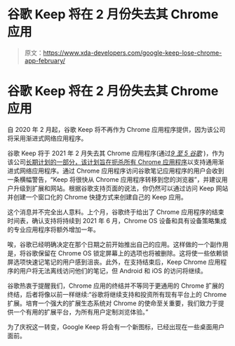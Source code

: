 # 谷歌 Keep 将在 2 月份失去其 Chrome 应用

> 原文：<https://www.xda-developers.com/google-keep-lose-chrome-app-february/>

# 谷歌 Keep 将在 2 月份失去其 Chrome 应用

自 2020 年 2 月起，谷歌 Keep 将不再作为 Chrome 应用程序提供，因为该公司将采用渐进式网络应用程序。

谷歌 Keep 将于 2021 年 2 月失去其 Chrome 应用程序(通过[*9 至 5 谷歌*](https://9to5google.com/2020/11/02/google-keep-chrome-app/) )，作为该公司[长期计划的一部分，该计划旨在扼杀所有 Chrome 应用程序](https://www.xda-developers.com/google-announces-end-support-chrome-apps-windows-mac-linux-chrome-os/)以支持通用渐进式网络应用程序。通过 Chrome 应用程序访问谷歌笔记应用程序的用户会收到一条横幅警告，“Keep 将很快从 Chrome 应用程序转移到您的浏览器”，并建议用户升级到扩展和网站。根据谷歌支持页面的说法，你仍然可以通过访问 Keep 网站并创建一个窗口化的 Chrome 快捷方式来创建自己的 Keep 应用。

这个消息并不完全出人意料。上个月，谷歌终于给出了 Chrome 应用程序的结束时间表，确认支持将持续到 2021 年 6 月，Chrome OS 设备和具有设备策略集成的专业应用程序将额外增加一年。

唉，谷歌已经明确决定在那个日期之前开始推出自己的应用。这样做的一个副作用是，将谷歌保留在 Chrome OS 锁定屏幕上的选项也将被删除。这将使一些依赖锁屏选项快速记笔记的用户感到沮丧。此外，在支持结束后，Keep Chrome 应用程序的用户将无法离线访问他们的笔记，但 Android 和 iOS 的访问将继续。

谷歌热衷于提醒我们，Chrome 应用的终结并不等同于更通用的 Chrome 扩展的终结，后者将像以前一样继续:“谷歌将继续支持和投资所有现有平台上的 Chrome 扩展。培育一个强大的扩展生态系统对 Chrome 的使命至关重要，我们致力于提供一个有用的扩展平台，为所有用户定制浏览体验。”

为了庆祝这一转变，Google Keep 将会有一个新图标，已经出现在一些桌面用户面前。